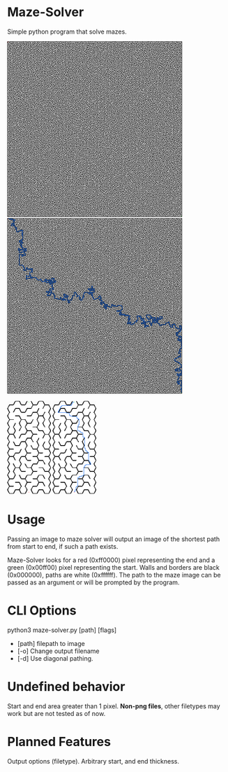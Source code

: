# Maze-Solver
Simple python program that solve mazes.

![Basic Maze](/examples/maze-1.png)
![Basic Maze Solution](/examples/solution-1.png)

![Non-Ideal Maze](/examples/maze-2.png)
![Non-Ideal Maze Solution](/examples/solution-2.png)

# Usage
Passing an image to maze solver will output an image of the shortest path from start to end, if such a path exists.

Maze-Solver looks for a red (0xff0000) pixel representing the end and a green (0x00ff00) pixel representing the start. Walls and borders are black (0x000000), paths are white (0xffffff).
The path to the maze image can be passed as an argument or will be prompted by the program.

# CLI Options
python3 maze-solver.py [path] [flags]

* [path] filepath to image
* [-o] Change output filename
* [-d] Use diagonal pathing.

# Undefined behavior 
Start and end area greater than 1 pixel. **Non-png files**, other filetypes may work but are not tested as of now.

# Planned Features
Output options (filetype). Arbitrary start, and end thickness.
